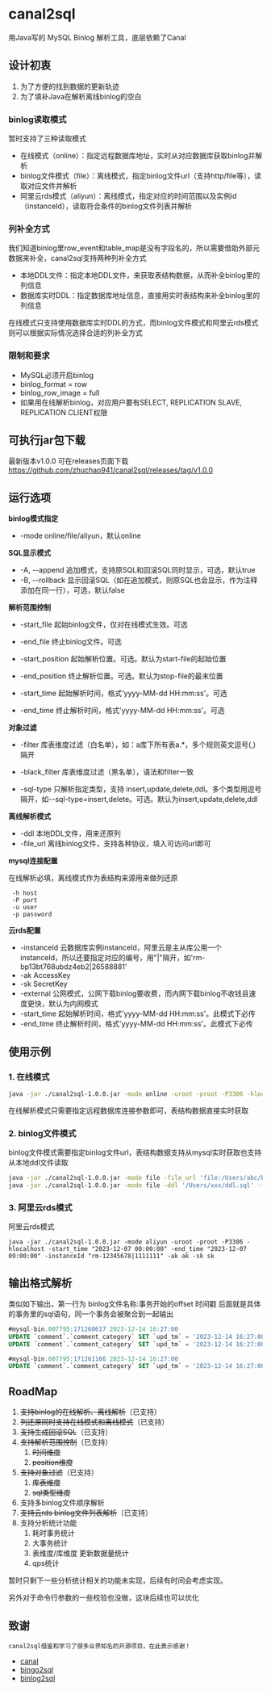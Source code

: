 # canal2sql

用Java写的 MySQL Binlog 解析工具，底层依赖了Canal

## 设计初衷

1. 为了方便的找到数据的更新轨迹
2. 为了填补Java在解析离线binlog的空白

### binlog读取模式

暂时支持了三种读取模式

- 在线模式（online）：指定远程数据库地址，实时从对应数据库获取binlog并解析
- binlog文件模式（file）：离线模式，指定binlog文件url（支持http/file等），读取对应文件并解析
- 阿里云rds模式（aliyun）：离线模式，指定对应的时间范围以及实例id（instanceId），读取符合条件的binlog文件列表并解析

### 列补全方式

我们知道binlog里row_event和table_map是没有字段名的，所以需要借助外部元数据来补全，canal2sql支持两种列补全方式

- 本地DDL文件：指定本地DDL文件，来获取表结构数据，从而补全binlog里的列信息
- 数据库实时DDL：指定数据库地址信息，直接用实时表结构来补全binlog里的列信息

在线模式只支持使用数据库实时DDL的方式，而binlog文件模式和阿里云rds模式则可以根据实际情况选择合适的列补全方式

### 限制和要求

- MySQL必须开启binlog
- binlog_format = row
- binlog_row_image = full
- 如果用在线解析binlog，对应用户要有SELECT, REPLICATION SLAVE, REPLICATION CLIENT权限

## 可执行jar包下载

最新版本v1.0.0 可在releases页面下载 
https://github.com/zhuchao941/canal2sql/releases/tag/v1.0.0

## 运行选项

**binlog模式指定**

- -mode online/file/aliyun，默认online

**SQL显示模式**

- -A, --append   追加模式，支持原SQL和回滚SQL同时显示，可选，默认true
- -B, --rollback 显示回滚SQL（如在追加模式，则原SQL也会显示，作为注释添加在同一行），可选，默认false

**解析范围控制**

- -start_file 起始binlog文件，仅对在线模式生效。可选

- -end_file 终止binlog文件。可选

- -start_position 起始解析位置。可选。默认为start-file的起始位置

- -end_position 终止解析位置。可选。默认为stop-file的最末位置

- -start_time 起始解析时间，格式'yyyy-MM-dd HH:mm:ss'。可选

- -end_time 终止解析时间，格式'yyyy-MM-dd HH:mm:ss'。可选

**对象过滤**

- -filter 库表维度过滤（白名单），如：a库下所有表a.*，多个规则英文逗号(,)隔开

- -black_filter 库表维度过滤（黑名单），语法和filter一致

- -sql-type 只解析指定类型，支持 insert,update,delete,ddl。多个类型用逗号隔开，如--sql-type=insert,delete。可选。默认为insert,update,delete,ddl

**离线解析模式**

- -ddl 本地DDL文件，用来还原列
- -file_url 离线binlog文件，支持各种协议，填入可访问url即可

**mysql连接配置**

在线解析必填，离线模式作为表结构来源用来做列还原

```
 -h host
 -P port
 -u user
 -p password
```

**云rds配置**

- -instanceId 云数据库实例instanceId，阿里云是主从库公用一个instanceId，所以还要指定对应的编号，用"|"隔开，如'rm-bp13bt768ubdz4eb2|26588881'
- -ak AccessKey
- -sk SecretKey
- -external 公网模式，公网下载binlog要收费，而内网下载binlog不收钱且速度更快，默认为内网模式
- -start_time 起始解析时间，格式'yyyy-MM-dd HH:mm:ss'。此模式下必传
- -end_time 终止解析时间，格式'yyyy-MM-dd HH:mm:ss'。此模式下必传

## 使用示例

### 1. 在线模式
```sh
java -jar ./canal2sql-1.0.0.jar -mode online -uroot -proot -P3306 -hlocalhost
```

在线解析模式只需要指定远程数据库连接参数即可，表结构数据直接实时获取

### 2. binlog文件模式

binlog文件模式需要指定binlog文件url，表结构数据支持从mysql实时获取也支持从本地ddl文件读取

```sh
java -jar ./canal2sql-1.0.0.jar -mode file -file_url 'file:/Users/abc/binlog/mysql-bin.000474' -uroot -proot -P3306 -hlocalhost
java -jar ./canal2sql-1.0.0.jar -mode file -ddl '/Users/xxx/ddl.sql' -file_url 'http://localhost:8080/binlog/mysql-bin.000474'
```

### 3. 阿里云rds模式

阿里云rds模式

```
java -jar ./canal2sql-1.0.0.jar -mode aliyun -uroot -proot -P3306 -hlocalhost -start_time "2023-12-07 00:00:00" -end_time "2023-12-07 09:00:00" -instanceId "rm-12345678|1111111" -ak ak -sk sk
```

## 输出格式解析

类似如下输出，第一行为 binlog文件名称:事务开始的offset 时间戳
后面就是具体的事务里的sql语句，同一个事务会被聚合到一起输出

```sql
#mysql-bin.007795:171260617 2023-12-14 16:27:00
UPDATE `comment`.`comment_category` SET `upd_tm` = '2023-12-14 16:27:00' WHERE `id` = 1;
UPDATE `comment`.`comment_category` SET `upd_tm` = '2023-12-14 16:27:00' WHERE `id` = 12;

#mysql-bin.007795:171261166 2023-12-14 16:27:00
UPDATE `comment`.`comment_category` SET `upd_tm` = '2023-12-14 16:27:00' WHERE `id` = 9;
```

## RoadMap

1. ~~支持binlog的在线解析、离线解析~~（已支持）
2. ~~列还原同时支持在线模式和离线模式~~（已支持）
3. ~~支持生成回滚SQL~~（已支持）
4. ~~支持解析范围控制~~（已支持）
    1. ~~时间维度~~
    2. ~~position维度~~
5. ~~支持对象过滤~~（已支持）
    1. ~~库表维度~~
    2. ~~sql类型维度~~
6. 支持多binlog文件顺序解析
7. ~~支持云rds binlog文件列表解析~~（已支持）
8. 支持分析统计功能
    1. 耗时事务统计
    2. 大事务统计
    3. 表维度/库维度 更新数据量统计
    4. qps统计

暂时只剩下一些分析统计相关的功能未实现，后续有时间会考虑实现。

另外对于命令行参数的一些校验也没做，这块后续也可以优化

## 致谢
    canal2sql借鉴和学习了很多业界知名的开源项目，在此表示感谢！
- [canal](https://github.com/alibaba/canal)
- [bingo2sql](https://github.com/hanchuanchuan/bingo2sql)
- [binlog2sql](https://github.com/danfengcao/binlog2sql)